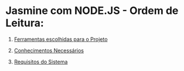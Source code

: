 # Jasmine com NODE.JS - Ordem de Leitura:

1. [Ferramentas escolhidas para o Projeto](/Ferramentas_escolhidas_para_o_Projeto.md)

2. [Conhecimentos Necessários](/Conhecimentos_necessários.md)

3. [Requisitos do Sistema](/Requisitos_do_Sistema.md)

